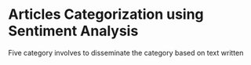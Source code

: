 # Articles Categorization using Sentiment Analysis
 Five category involves to disseminate the category based on text written
